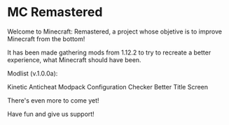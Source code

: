 # MC Remastered
Welcome to Minecraft: Remastered, a project whose objetive is to improve Minecraft from the bottom!

It has been made gathering mods from 1.12.2 to try to recreate a better experience, what Minecraft should have been.

Modlist (v.1.0.0a):

Kinetic Anticheat
Modpack Configuration Checker
Better Title Screen
 

There's even more to come yet!

Have fun and give us support!
